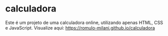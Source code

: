 # calculadora
Este é um projeto de uma calculadora online, utilizando apenas HTML, CSS e JavaScript.
Visualize aqui: https://romulo-milani.github.io/calculadora
